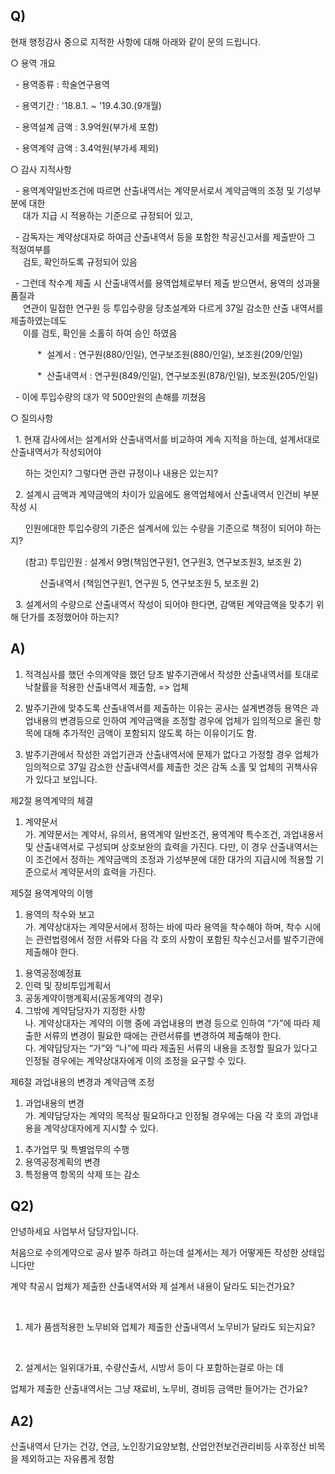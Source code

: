 ## Q)
현재 행정감사 중으로 지적한 사항에 대해 아래와 같이 문의 드립니다.

  

○ 용역 개요

  

  - 용역종류 : 학술연구용역

  - 용역기간 : '18.8.1. ~ '19.4.30.(9개월)

  - 용역설계 금액 : 3.9억원(부가세 포함)

  - 용역계약 금액 : 3.4억원(부가세 제외)

  

○ 감사 지적사항

  - 용역계약일반조건에 따르면 산출내역서는 계약문서로서 계약금액의 조정 및 기성부분에 대한  
     대가 지급 시 적용하는 기준으로 규정되어 있고,

  - 감독자는 계약상대자로 하여금 산출내역서 등을 포함한 착공신고서를 제출받아 그 적정여부를  
     검토, 확인하도록 규정되어 있음

  - 그런데 착수계 제출 시 산출내역서를 용역업체로부터 제출 받으면서, 용역의 성과물 품질과  
     연관이 밀접한 연구원 등 투입수량을 당초설계와 다르게 37일 감소한 산출 내역서를 제출하였는데도  
     이를 검토, 확인을 소홀히 하여 승인 하였음

           *  설계서 : 연구원(880/인일), 연구보조원(880/인일), 보조원(209/인일)

           *  산출내역서 : 연구원(849/인일), 연구보조원(878/인일), 보조원(205/인일)

  - 이에 투입수량의 대가 약 500만원의 손해를 끼쳤음

  

○ 질의사항

  

  1. 현재 감사에서는 설계서와 산출내역서를 비교하여 계속 지적을 하는데, 설계서대로 산출내역서가 작성되어야

      하는 것인지? 그렇다면 관련 규정이나 내용은 있는지?

  

  2. 설계시 금액과 계약금액의 차이가 있음에도 용역업체에서 산출내역서 인건비 부분 작성 시

      인원에대한 투입수량의 기준은 설계서에 있는 수량을 기준으로 책정이 되어야 하는지?

      (참고) 투입인원 : 설계서 9명(책임연구원1, 연구원3, 연구보조원3, 보조원 2)

           							산출내역서 (책임연구원1, 연구원 5, 연구보조원 5, 보조원 2)

  

  3. 설계서의 수량으로 산출내역서 작성이 되어야 한다면, 감액된 계약금액을 맞추기 위해 단가를 조정했어야 하는지?


## A)

1. 적격심사를 했던 수의계약을 했던 당초 발주기관에서 작성한 산출내역서를 토대로 낙찰률을 적용한 산출내역서 제출함, => 업체  
  
2. 발주기관에 맞추도록 산출내역서를 제출하는 이유는 공사는 설계변경등 용역은 과업내용의 변경등으로 인하여 계약금액을 조정할 경우에 업체가 임의적으로 올린 항목에 대해 추가적인 금액이 포함되지 않도록 하는 이유이기도 함.  
  
3. 발주기관에서 작성한 과업기관과 산출내역서에 문제가 없다고 가정할 경우 업체가 임의적으로 37일 감소한 산출내역서를 제출한 것은 감독 소홀 및 업체의 귀책사유가 있다고 보입니다.  
  
  
제2절 용역계약의 체결  
1. 계약문서  
가. 계약문서는 계약서, 유의서, 용역계약 일반조건, 용역계약 특수조건, 과업내용서 및 산출내역서로 구성되며 상호보완의 효력을 가진다. 다만, 이 경우 산출내역서는 이 조건에서 정하는 계약금액의 조정과 기성부분에 대한 대가의 지급시에 적용할 기준으로서 계약문서의 효력을 가진다.  
  
  
제5절 용역계약의 이행  
1. 용역의 착수와 보고  
가. 계약상대자는 계약문서에서 정하는 바에 따라 용역을 착수해야 하며, 착수 시에는 관련법령에서 정한 서류와 다음 각 호의 사항이 포함된 착수신고서를 발주기관에 제출해야 한다.  
1) 용역공정예정표  
2) 인력 및 장비투입계획서  
3) 공동계약이행계획서(공동계약의 경우)  
4) 그밖에 계약담당자가 지정한 사항  
나. 계약상대자는 계약의 이행 중에 과업내용의 변경 등으로 인하여 “가”에 따라 제출한 서류의 변경이 필요한 때에는 관련서류를 변경하여 제출해야 한다.  
다. 계약담당자는 “가”와 “나”에 따라 제출된 서류의 내용을 조정할 필요가 있다고 인정될 경우에는 계약상대자에게 이의 조정을 요구할 수 있다.  
  
제6절 과업내용의 변경과 계약금액 조정  
1. 과업내용의 변경  
가. 계약담당자는 계약의 목적상 필요하다고 인정될 경우에는 다음 각 호의 과업내용을 계약상대자에게 지시할 수 있다.  
1) 추가업무 및 특별업무의 수행  
2) 용역공정계획의 변경  
3) 특정용역 항목의 삭제 또는 감소
  
  
  
## Q2)

안녕하세요 사업부서 담당자입니다.

처음으로 수의계약으로 공사 발주 하려고 하는데 설계서는 제가 어떻게든 작성한 상태입니다만

계약 착공시 업체가 제출한 산출내역서와 제 설계서 내용이 달라도 되는건가요?

​

1. 제가 품셈적용한 노무비와 업체가 제출한 산출내역서 노무비가 달라도 되는지요?

​

2. 설계서는 일위대가표, 수량산출서, 시방서 등이 다 포함하는걸로 아는 데

업체가 제출한 산출내역서는 그냥 재료비, 노무비, 경비등 금액만 들어가는 건가요?



## A2)

산출내역서 단가는 건강, 연금, 노인장기요양보험, 산업안전보건관리비등 사후정산 비목을 제외하고는 자유롭게 정함


